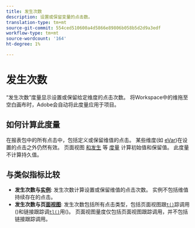 ```yaml
---
title: 发生次数
description: 设置或保留变量的点击数。
translation-type: tm+mt
source-git-commit: 554ced510600a4d5866e89806b058b5d2d9a3edf
workflow-type: tm+mt
source-wordcount: '164'
ht-degree: 1%

---
```



# 发生次数

“发生次数”度量显示设置或保留给定维度的点击次数。 将Workspace中的维拖至空白画布时，Adobe会自动将此度量应用于项目。

## 如何计算此度量

在报表包中的所有点击中，包括定义或保留维值的点击。 某些维度(如 [eVar](../dimensions/evar.md))在设置的点击之外仍然有效。 页面视图 [和发生](page-views.md) 等 [度量](occurrences.md) 计算初始值和保留值。 此度量不计算持久值。

## 与类似指标比较

* **发生次数与[实例](instances.md)**: 发生次数计算设置或保留维值的点击次数。 实例不包括维值持续存在的点击。
* **发生次数与页[面视图](page-views.md)**: 发生次数包括所有点击类型，包括页面视图跟[`t()`](/help/implement/vars/functions/t-method.md)踪调用()和链接跟踪调[`tl()`](/help/implement/vars/functions/tl-method.md)用()。 页面视图量度仅包括页面视图跟踪调用，并不包括链接跟踪调用。